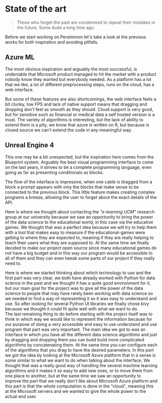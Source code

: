 State of the art
================

> Those who forget the past are condemned to 
> repeat their mistakes in the future.
Some dude a long time ago.

Before we start working on Persimmon let's take a look at the previous works
for both inspiration and avoiding pitfalls.

Azure ML
--------
The most obvious inspiration and arguably the most successful, is undeniable 
that Microsoft product managed to hit the market with a product nobody know
they wanted but everybody needed. As a platform has a lot that we like,
a lot of different preprocessing steps, runs on the cloud, has a web interface.


But some of these features are also shortcomings, the web interface feels a
bit clunky, low FPS and lack of native support means that dragging and dropping
don't feel as smooth as they should. Cloud support is very good, but for 
sensitive such as financial or medical data a self hosted version is a must.
The variety of algorithms is interesting, but the lack of ability to extend 
them is a pity, we know that azure is written on R, but because is closed 
source we can't extend the code in any meaningful way.


Unreal Engine 4
---------------
This one may be a bit unexpected, but the inspiration here comes from the
Blueprint system. Arguably the best visual programming interface to come on the
last years, it strives to be a complete programming language, even going as far
as presenting conditionals as blocks.


The flow of the interface is impressive, when one cable is dragged from a block
a prompt appears with only the blocks that make sense to be connected to the
previous block. This little feature makes creating complex programs a breeze,
allowing the user to forget about the exact details of the API.



Here is where we thought about contacting the *"e-learning UCM"* research group 
at our university because we saw an opportunity to bring the power of the data 
science to the educational world, in this case via the educative games. We 
thought that was a perfect idea because we will try to help them with a tool 
that makes easy to measure if the educational-games were getting to where they 
are expected to, meaning if they are really helping to teach their users what 
they are supposed to. At the same time we finally decided to make our project 
open source since many educational games do not have a big budget and in this 
way our program would be accessible to all of them and they can even tweak some 
parts of our project if they really need to.  
  
Here is where we started thinking about which technology to use and the first 
part was very clear, we both have already worked with Python for data science 
in the past and we thought it has a quite good environment for it, but our main
goal for the project was to give all the power of the data science to people 
that may have rarely been working with data science so we needed to find a way 
of representing it so it was easy to understand and use. So after looking for 
several Python UI libraries we finally chose _kivy_ because we thought it could
fit quite well with what we want to do.  
The last remaining thing to do before starting with the project itself was to 
think in which way we would like to represent the information because for our 
purpose of doing a very accessible and easy to use understand and use program 
that part was very important. The main idea we got to was an interface in which
you have all the different data science algorithms and just by dragging and 
dropping them you can build build more complicated algorithms by concatenating 
them. At the same time you can configure each of the algorithms that you drag to
have the desired parameters. In this part we got the idea by looking at the 
Microsoft Azure platform that in a sense is some similar to what we want to do
when talking about the interface. We thought that was a really good way of 
handling the several machine learning algorithms and it makes it so easy to add
new ones, or to move them from one place to another, but at the same time we saw
an opportunity to improve the part that we really don't like about
Microsoft Azure platform and this part is that the whole computation is done in
the "cloud", meaning this at the Microsoft servers and we wanted to give the 
whole power to the actual end user.

